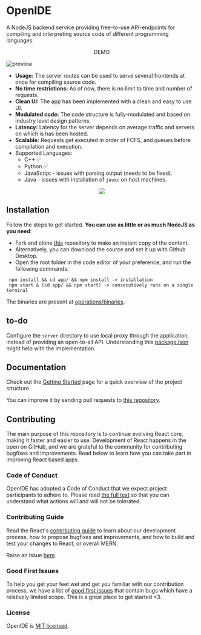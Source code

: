 # OpenIDE

A NodeJS backend service providing free-to-use API-endpoints for compiling and interpreting source code of different programming languages.

<div align="center">DEMO</div>

![preview](https://cdn.statically.io/gh/thatsameguyokay/images/main/ide.gif)

* **Usage:** The server routes can be used to serve several frontends at once for compiling source code.
* **No time restrictions:** As of now, there is no limit to time and number of requests.
* **Clean UI:** The app has been implemented with a clean and easy to use UI.
* **Modulated code:** The code structure is fully-modulated and based on industry level design patterns.
* **Latency:** Latency for the server depends on average traffic and servers on which is has been hosted.
* **Scalable:** Requests get executed in order of FCFS, and queues before compilation and execution.
* Supported Languages: 
  - C++ ✅
  - Python ✅
  - JavaScript - issues with parsing output (needs to be fixed).
  - Java - issues with installation of `javac` on host machines.

<div align="center">
  <img src="https://cdn.statically.io/gh/thatsameguyokay/images/main/ide.png">
</div>

## Installation

Follow the steps to get started. **You can use as little or as much NodeJS as you need**:

* Fork and clone [this](https://github.com/sambhavsaxena/openIDE) repository to make an instant copy of the content.
* Alternatively, you can download the source and set it up with Github Desktop.
* Open the root folder in the code editor of your preference, and run the following commands:

```
 npm install && cd app/ && npm install -> installation
 npm start & (cd app/ && npm start) -> consecutively runs on a single terminal
```

The binaries are present at [operations/binaries](https://github.com/sambhavsaxena/openIDE/blob/main/operations/binaries/).

## to-do

Configure the `server` directory to use local proxy through the application, instead of providing an open-to-all API.
Understanding this [package.json](https://github.com/sambhavsaxena/ikigai/blob/081e3e781e2621d0205d2d743511ecb66e2ffc7d/frontend/package.json#L3) might help with the implementation.

## Documentation

Check out the [Getting Started](https://reactjs.org/docs/getting-started.html) page for a quick overview of the project structure.

You can improve it by sending pull requests to [this repository](https://github.com/sambhavsaxena/openIDE).

## Contributing
The main purpose of this repository is to continue evolving React core, making it faster and easier to use. Development of React happens in the open on GitHub, and we are grateful to the community for contributing bugfixes and improvements. Read below to learn how you can take part in improving React based apps.

### Code of Conduct
OpenIDE has adopted a Code of Conduct that we expect project participants to adhere to. Please read [the full text](https://code.fb.com/codeofconduct) so that you can understand what actions will and will not be tolerated.

### Contributing Guide
Read the React's [contributing guide](https://reactjs.org/contributing/how-to-contribute.html) to learn about our development process, how to propose bugfixes and improvements, and how to build and test your changes to React, or overall MERN.

Raise an issue [here](https://github.com/sambhavsaxena/openIDE/issues).

### Good First Issues
To help you get your feet wet and get you familiar with our contribution process, we have a list of [good first issues](https://github.com/sambhavsaxena/openIDE/labels/good%20first%20issue) that contain bugs which have a relatively limited scope. This is a great place to get started <3.

### License
OpenIDE is [MIT licensed](./LICENSE).
